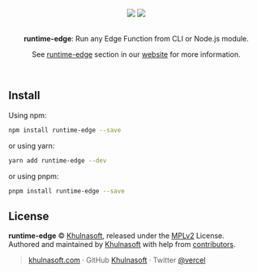 <div align="center">
  <br>
  <img src="https://user-images.githubusercontent.com/2096101/235130063-e561514e-1f66-4ff6-9034-70dbf7ca3260.png#gh-dark-mode-only">
  <img src="https://user-images.githubusercontent.com/2096101/235127419-ac6fe609-d0cd-4339-a593-c48305a83823.png#gh-light-mode-only">
  <br>
  <br>
  <p align="center"><strong>runtime-edge</strong>: Run any Edge Function from CLI or Node.js module.</p>
  <p align="center">See <a href="https://runtime-edge.vercel.app/packages/runtime" target='_blank' rel='noopener noreferrer'>runtime-edge</a> section in our <a href="https://runtime-edge.vercel.app/" target='_blank' rel='noopener noreferrer'>website</a> for more information.</p>
  <br>
</div>

## Install

Using npm:

```sh
npm install runtime-edge --save
```

or using yarn:

```sh
yarn add runtime-edge --dev
```

or using pnpm:

```sh
pnpm install runtime-edge --save
```

## License

**runtime-edge** © [Khulnasoft](https://khulnasoft.com), released under the [MPLv2](https://github.com/khulnasoft/runtime-edge/blob/main/LICENSE.md) License.<br>
Authored and maintained by [Khulnasoft](https://khulnasoft.com) with help from [contributors](https://github.com/khulnasoft/runtime-edge/contributors).

> [khulnasoft.com](https://khulnasoft.com) · GitHub [Khulnasoft](https://github.com/vercel) · Twitter [@vercel](https://twitter.com/vercel)
